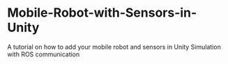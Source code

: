 # Mobile-Robot-with-Sensors-in-Unity
A tutorial on how to add your mobile robot and sensors in Unity Simulation with ROS communication
